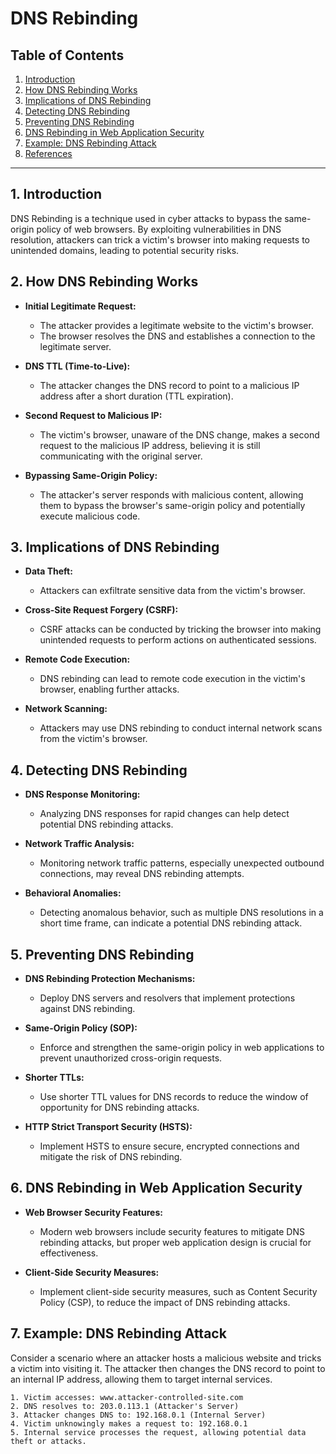 # DNS Rebinding

## Table of Contents

1. [Introduction](#introduction)
2. [How DNS Rebinding Works](#how-dns-rebinding-works)
3. [Implications of DNS Rebinding](#implications-of-dns-rebinding)
4. [Detecting DNS Rebinding](#detecting-dns-rebinding)
5. [Preventing DNS Rebinding](#preventing-dns-rebinding)
6. [DNS Rebinding in Web Application Security](#dns-rebinding-in-web-application-security)
7. [Example: DNS Rebinding Attack](#example-dns-rebinding-attack)
8. [References](#references)

---

## 1. Introduction

DNS Rebinding is a technique used in cyber attacks to bypass the same-origin policy of web browsers. By exploiting vulnerabilities in DNS resolution, attackers can trick a victim's browser into making requests to unintended domains, leading to potential security risks.

## 2. How DNS Rebinding Works

- **Initial Legitimate Request:**
  - The attacker provides a legitimate website to the victim's browser.
  - The browser resolves the DNS and establishes a connection to the legitimate server.

- **DNS TTL (Time-to-Live):**
  - The attacker changes the DNS record to point to a malicious IP address after a short duration (TTL expiration).

- **Second Request to Malicious IP:**
  - The victim's browser, unaware of the DNS change, makes a second request to the malicious IP address, believing it is still communicating with the original server.

- **Bypassing Same-Origin Policy:**
  - The attacker's server responds with malicious content, allowing them to bypass the browser's same-origin policy and potentially execute malicious code.

## 3. Implications of DNS Rebinding

- **Data Theft:**
  - Attackers can exfiltrate sensitive data from the victim's browser.

- **Cross-Site Request Forgery (CSRF):**
  - CSRF attacks can be conducted by tricking the browser into making unintended requests to perform actions on authenticated sessions.

- **Remote Code Execution:**
  - DNS rebinding can lead to remote code execution in the victim's browser, enabling further attacks.

- **Network Scanning:**
  - Attackers may use DNS rebinding to conduct internal network scans from the victim's browser.

## 4. Detecting DNS Rebinding

- **DNS Response Monitoring:**
  - Analyzing DNS responses for rapid changes can help detect potential DNS rebinding attacks.

- **Network Traffic Analysis:**
  - Monitoring network traffic patterns, especially unexpected outbound connections, may reveal DNS rebinding attempts.

- **Behavioral Anomalies:**
  - Detecting anomalous behavior, such as multiple DNS resolutions in a short time frame, can indicate a potential DNS rebinding attack.

## 5. Preventing DNS Rebinding

- **DNS Rebinding Protection Mechanisms:**
  - Deploy DNS servers and resolvers that implement protections against DNS rebinding.

- **Same-Origin Policy (SOP):**
  - Enforce and strengthen the same-origin policy in web applications to prevent unauthorized cross-origin requests.

- **Shorter TTLs:**
  - Use shorter TTL values for DNS records to reduce the window of opportunity for DNS rebinding attacks.

- **HTTP Strict Transport Security (HSTS):**
  - Implement HSTS to ensure secure, encrypted connections and mitigate the risk of DNS rebinding.

## 6. DNS Rebinding in Web Application Security

- **Web Browser Security Features:**
  - Modern web browsers include security features to mitigate DNS rebinding attacks, but proper web application design is crucial for effectiveness.

- **Client-Side Security Measures:**
  - Implement client-side security measures, such as Content Security Policy (CSP), to reduce the impact of DNS rebinding attacks.

## 7. Example: DNS Rebinding Attack

Consider a scenario where an attacker hosts a malicious website and tricks a victim into visiting it. The attacker then changes the DNS record to point to an internal IP address, allowing them to target internal services.

```plaintext
1. Victim accesses: www.attacker-controlled-site.com
2. DNS resolves to: 203.0.113.1 (Attacker's Server)
3. Attacker changes DNS to: 192.168.0.1 (Internal Server)
4. Victim unknowingly makes a request to: 192.168.0.1
5. Internal service processes the request, allowing potential data theft or attacks.

